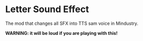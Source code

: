 # Letter Sound Effect
The mod that changes all SFX into TTS sam voice in Mindustry.

**WARNING: it will be loud if you are playing with this!**
